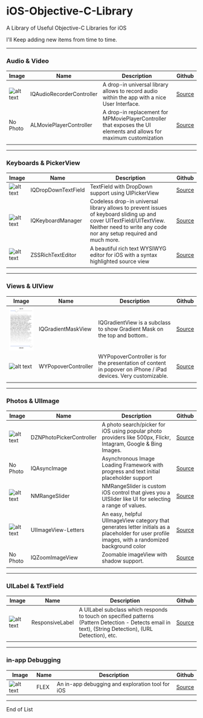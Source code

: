# iOS-Objective-C-Library
A Library of Useful Objective-C Libraries for iOS

I'll Keep adding new items from time to time.


------------

### Audio & Video
Image | Name | Description | Github
--- | --- | --- | ---
![alt text](https://github.com/hackiftekhar/IQAudioRecorderController/raw/master/Screenshot/Screenshot_Recording.jpg "Logo Title Text 1") | IQAudioRecorderController | A drop-in universal library allows to record audio within the app with a nice User Interface. | [Source](https://github.com/hackiftekhar/IQAudioRecorderController)
No Photo | ALMoviePlayerController | A drop-in replacement for MPMoviePlayerController that exposes the UI elements and allows for maximum customization | [Source](https://github.com/hackiftekhar/ALMoviePlayerController) |
| | | |

-----

### Keyboards & PickerView
Image | Name | Description | Github
--- | --- | --- | ---
![alt text](https://camo.githubusercontent.com/c8d55a7a2c076fba38637c49d6e76234b88de8d2/687474703a2f2f692e696d6775722e636f6d2f4b65755a3853782e706e67) | IQDropDownTextField | TextField with DropDown support using UIPickerView | [Source](https://github.com/hackiftekhar/IQDropDownTextField)
![alt text](https://raw.githubusercontent.com/hackiftekhar/IQKeyboardManager/v3.3.0/Screenshot/IQKeyboardManager.gif) | IQKeyboardManager | Codeless drop-in universal library allows to prevent issues of keyboard sliding up and cover UITextField/UITextView. Neither need to write any code nor any setup required and much more. | [Source](https://github.com/hackiftekhar/IQKeyboardManager) |
![alt text](https://camo.githubusercontent.com/3f9c01eba9c69d030a69faaa1a2e01a733244627/687474703a2f2f636c2e6c792f696d6167652f3369343134303367323030422f64656d6f2e676966) | ZSSRichTextEditor | A beautiful rich text WYSIWYG editor for iOS with a syntax highlighted source view | [Source](https://github.com/hackiftekhar/ZSSRichTextEditor) |
| | | |

------

### Views & UIView

Image | Name | Description | Github
--- | --- | --- | ---
![alt text](https://github.com/hackiftekhar/IQGradientMaskView/raw/master/Screenshot/screenshot.jpg) | IQGradientMaskView | IQGradientView is a subclass to show Gradient Mask on the top and bottom.. | [Source](https://github.com/hackiftekhar/IQGradientMaskView)
![alt text](https://camo.githubusercontent.com/c93d6d85365e36fa87706a0b3608025ebb5717b0/68747470733a2f2f7261772e6769746875622e636f6d2f6e69636f6c61736368656e676465762f5759506f706f766572436f6e74726f6c6c65722f6d61737465722f73637265656e73686f74732f7779706f706f7665725f73637265656e73686f745f312e706e67) | WYPopoverController | WYPopoverController is for the presentation of content in popover on iPhone / iPad devices. Very customizable. | [Source](https://github.com/hackiftekhar/WYPopoverController) |
| | | |

------

### Photos & UIImage
Image | Name | Description | Github
--- | --- | --- | ---
![alt text](https://github.com/dzenbot/DZNPhotoPickerController/raw/master/Docs/screenshot_features.png) | DZNPhotoPickerController | A photo search/picker for iOS using popular photo providers like 500px, Flickr, Intagram, Google & Bing Images. | [Source](https://github.com/hackiftekhar/DZNPhotoPickerController)
No Photo | IQAsyncImage | Asynchronous Image Loading Framework with progress and text initial placeholder support | [Source](https://github.com/hackiftekhar/IQAsyncImage) |
![alt text](https://camo.githubusercontent.com/7ab4cc414f53a8e7251ab01fd63e60f11998b597/68747470733a2f2f7261772e6769746875622e636f6d2f6d755a5a6b61742f4e4d52616e6765536c696465722f6d61737465722f4e4d52616e6765536c696465722d53637265656e53686f742e706e67) | NMRangeSlider | NMRangeSlider is custom iOS control that gives you a UISlider like UI for selecting a range of values. | [Source](https://github.com/hackiftekhar/NMRangeSlider) |
![alt text](https://camo.githubusercontent.com/f4c231bd8da37f829730ac8a6e12350f688b3c3b/687474703a2f2f692e696d6775722e636f6d2f7853426a5651372e706e67) | UIImageView-Letters | An easy, helpful UIImageView category that generates letter initials as a placeholder for user profile images, with a randomized background color | [Source](https://github.com/hackiftekhar/UIImageView-Letters) |
No Photo | IQZoomImageView | Zoomable imageView with shadow support. | [Source](https://github.com/hackiftekhar/IQZoomImageView) |
| | | |

-------

### UILabel & TextField

Image | Name | Description | Github
--- | --- | --- | ---
![alt text](https://cloud.githubusercontent.com/assets/3590619/7828632/b0425196-0453-11e5-911a-79d56e7a8539.png) | ResponsiveLabel | A UILabel subclass which responds to touch on specified patterns (Pattern Detection - Detects email in text), (String Detection), (URL Detection), etc.  | [Source](https://github.com/hackiftekhar/ResponsiveLabel) |
| | | |

-----------

### in-app Debugging

Image | Name | Description | Github
--- | --- | --- | ---
![alt text](https://camo.githubusercontent.com/9986601c5e4306f7935032465911c0f70596e046/687474703a2f2f656e67696e656572696e672e666c6970626f6172642e636f6d2f6173736574732f666c65782f62617369632d766965772d6578706c6f726174696f6e2e676966) | FLEX | An in-app debugging and exploration tool for iOS | [Source](https://github.com/Flipboard/FLEX) |

-----------
End of List
